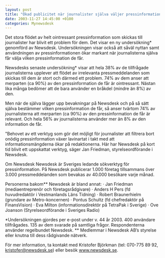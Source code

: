 ```yaml
---
layout: post
title: "Ökad publicitet när journalister själva väljer pressinformation"
date: 2003-11-27 14:45:00 +0100
categories: Mynewsdesk
---
```

 Det stora flödet av helt ointressant pressinformation som skickas till journalister har blivit ett problem för dem. Det visar en ny undersökning* genomförd av Newsdesk. Undersökningen visar också att såväl nyttan samt användningen av pressinformationen ökar markant när journalisterna själva får välja vilken pressinformation de får.  
 
Newsdesks senaste undersökning* visar att hela 38% av de tillfrågade journalisterna upplever att flödet av irrelevanta pressmeddelanden som skickas till dem är stort och därmed ett problem. 74% av dem anser att merparten (ca 90%) av den pressinformation de får är ointressant. Nästan lika många bedömer att de bara använder en bråkdel (mindre än 8%) av den.

Men när de själva lägger upp bevakningar på Newsdesk och på så sätt själva bestämmer vilken pressinformation de får, så anser tvärtom 74% av journalisterna att merparten (ca 90%) av den pressinformation de får är relevant. Och hela 56% av journalisterna använder mer än 8% av den information de får.  

"Behovet av ett verktyg som gör det möjligt för journalister att filtrera bort onödig pressinformation växer lavinartat i takt med att informationsmängderna ökar på redaktionerna. Här har Newsdesk på kort tid blivit ett uppskattat verktyg, säger Jan Friedman, styrelseordförande i Newsdesk.

Om Newsdesk
Newsdesk är Sveriges ledande sökverktyg för pressinformation. På Newsdesk publicerar 1.000 företag tillsammans över 3.000 pressmeddelanden som bevakas av 40.000 besökare varje månad.

Personerna bakom** Newsdesk är bland annat:
·	Jan Friedman (mediaentreprenör och företagsrådgivare)
·	Anders H Pers (fd huvudredaktör i Vestmanlands Läns Tidning)
·	Robert Braunerhielm (grundare av Metro-koncernen)
·	Pontus Schultz (fd chefredaktör på FinansVision)
·	Eva Milton (informationsdirektör på TetraPak i Sverige)
·	Ove Joanson (Styrelseordförande i Sveriges Radio)

*Undersökningen gjordes per e-post under v. 44 år 2003. 400 användare tillfrågades. 135 av dem svarade på samtliga frågor. Respondenterna använder regelbundet Newsdesk. 
** Medlemmar i Newsdesk AB’s styrelse eller knutna till dess rådgivande nätverk.

För mer information, ta kontakt med Kristofer Björkman (tel: 070-775 89 92, kristofer@newsdesk.se) eller besök www.newsdesk.se.

